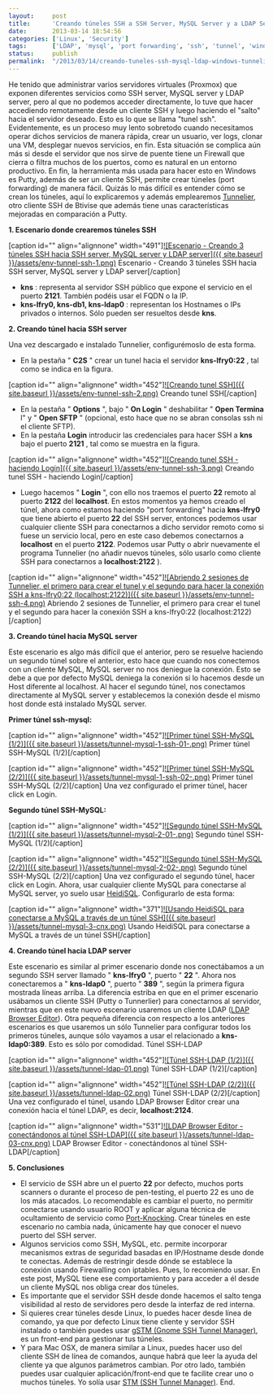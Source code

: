 ```yaml
---
layout:     post
title:      'Creando túneles SSH a SSH Server, MySQL Server y a LDAP Server desde Windows y con Tunnelier'
date:       2013-03-14 18:54:56
categories: ['Linux', 'Security']
tags:       ['LDAP', 'mysql', 'port forwarding', 'ssh', 'tunnel', 'windows']
status:     publish 
permalink:  "/2013/03/14/creando-tuneles-ssh-mysql-ldap-windows-tunnelier/"
---
```

He tenido que administrar varios servidores virtuales (Proxmox) que exponen diferentes servicios como SSH server, MySQL server y LDAP server, pero al que no podemos acceder directamente, lo tuve que hacer accediendo remotamente desde un cliente SSH y luego haciendo el "salto" hacia el servidor deseado. Esto es lo que se llama "tunel ssh". Evidentemente, es un proceso muy lento sobretodo cuando necesitamos operar dichos servicios de manera rápida, crear un usuario, ver logs, clonar una VM, desplegar nuevos servicios, en fin. Esta situación se complica aún más si desde el servidor que nos sirve de puente tiene un Firewall que cierra o filtra muchos de los puertos, como es natural en un entorno productivo.
En fin, la herramienta más usada para hacer esto en Windows es Putty, además de ser un cliente SSH, permite crear túneles (port forwarding) de manera fácil.
Quizás lo más difícil es entender cómo se crean los túneles, aquí lo explicaremos y además emplearemos [Tunnelier](http://www.bitvise.com/tunnelier "Tunnelier"), otro cliente SSH de Btivise que además tiene unas características mejoradas en comparación a Putty.

**1\. Escenario donde crearemos túneles SSH**


[caption id="" align="alignnone" width="491"][![Escenario - Creando 3 túneles SSH hacia SSH server, MySQL server y LDAP server]({{ site.baseurl }}/assets/env-tunnel-ssh-1.png)](https://dl.dropbox.com/u/2961879/blog20130314_ssh_tunnel_win/env-tunnel-ssh-1.png) Escenario - Creando 3 túneles SSH hacia SSH server, MySQL server y LDAP server[/caption]
* **kns** : representa al servidor SSH público que expone el servicio en el puerto **2121**. También podéis usar el FQDN o la IP.  
* **kns-lfry0, kns-db1, kns-ldap0** : representan los Hostnames o IPs privados o internos. Sólo pueden ser resueltos desde **kns**.

**2\. Creando túnel hacia SSH server**

Una vez descargado e instalado Tunnelier, configurémoslo de esta forma.
* En la pestaña " **C2S** " crear un tunel hacia el servidor **kns-lfry0:22** , tal como se indica en la figura.

[caption id="" align="alignnone" width="452"][![Creando tunel SSH]({{ site.baseurl }}/assets/env-tunnel-ssh-2.png)](https://dl.dropbox.com/u/2961879/blog20130314_ssh_tunnel_win/env-tunnel-ssh-2.png) Creando tunel SSH[/caption]
* En la pestaña " **Options** ", bajo " **On Login** " deshabilitar " **Open Termina** l" y " **Open SFTP** " (opcional, esto hace que no se abran consolas ssh ni el cliente SFTP).
* En la pestaña **Login** introducir las credenciales para hacer SSH a **kns** bajo el puerto **2121** , tal como se muestra en la figura.

[caption id="" align="alignnone" width="452"][![Creando tunel SSH - haciendo Login]({{ site.baseurl }}/assets/env-tunnel-ssh-3.png)](https://dl.dropbox.com/u/2961879/blog20130314_ssh_tunnel_win/env-tunnel-ssh-3.png) Creando tunel SSH - haciendo Login[/caption]
* Luego hacemos " **Login** ", con ello nos traemos el puerto **22** remoto al puerto **2122** del **localhost**.
En estos momentos ya hemos creado el túnel, ahora como estamos haciendo "port forwarding" hacia **kns-lfry0** que tiene abierto el puerto **22** del SSH server, entonces podemos usar cualquier cliente SSH para conectarnos a dicho servidor remoto como si fuese un servicio local, pero en este caso debemos conectarnos a **localhost** en el puerto **2122**. Podemos usar Putty o abrir nuevamente el programa Tunnelier (no añadir nuevos túneles, sólo usarlo como cliente SSH para conectarnos a **localhost:2122** ).

[caption id="" align="alignnone" width="452"][![Abriendo 2 sesiones de Tunnelier, el primero para crear el tunel y el segundo para hacer la conexión SSH a kns-lfry0:22 \(localhost:2122\)]({{ site.baseurl }}/assets/env-tunnel-ssh-4.png)](https://dl.dropbox.com/u/2961879/blog20130314_ssh_tunnel_win/env-tunnel-ssh-4.png) Abriendo 2 sesiones de Tunnelier, el primero para crear el tunel y el segundo para hacer la conexión SSH a kns-lfry0:22 (localhost:2122)[/caption]

**3\. Creando túnel hacia MySQL server**

Este escenario es algo más difícil que el anterior, pero se resuelve haciendo un segundo túnel sobre el anterior, esto hace que cuando nos conectemos con un cliente MySQL, MySQL server no nos deniegue la conexión. Esto se debe a que por defecto MySQL deniega la conexión si lo hacemos desde un Host diferente al localhost. Al hacer el segundo túnel, nos conectamos directamente al MySQL server y establecemos la conexión desde el mismo host donde está instalado MySQL server.

**Primer túnel ssh-mysql:**


[caption id="" align="alignnone" width="452"][![Primer túnel SSH-MySQL \(1/2\)]({{ site.baseurl }}/assets/tunnel-mysql-1-ssh-01-.png)](https://dl.dropbox.com/u/2961879/blog20130314_ssh_tunnel_win/tunnel-mysql-1-ssh-01-.png) Primer túnel SSH-MySQL (1/2)[/caption]

[caption id="" align="alignnone" width="452"][![Primer túnel SSH-MySQL \(2/2\)]({{ site.baseurl }}/assets/tunnel-mysql-1-ssh-02-.png)](https://dl.dropbox.com/u/2961879/blog20130314_ssh_tunnel_win/tunnel-mysql-1-ssh-02-.png) Primer túnel SSH-MySQL (2/2)[/caption]
Una vez configurado el primer túnel, hacer click en Login.

**Segundo túnel SSH-MySQL:**


[caption id="" align="alignnone" width="452"][![Segundo túnel SSH-MySQL \(1/2\)]({{ site.baseurl }}/assets/tunnel-mysql-2-01-.png)](https://dl.dropbox.com/u/2961879/blog20130314_ssh_tunnel_win/tunnel-mysql-2-01-.png) Segundo túnel SSH-MySQL (1/2)[/caption]

[caption id="" align="alignnone" width="452"][![Segundo túnel SSH-MySQL \(2/2\)]({{ site.baseurl }}/assets/tunnel-mysql-2-02-.png)](https://dl.dropbox.com/u/2961879/blog20130314_ssh_tunnel_win/tunnel-mysql-2-02-.png) Segundo túnel SSH-MySQL (2/2)[/caption]
Una vez configurado el segundo túnel, hacer click en Login.
Ahora, usar cualquier cliente MySQL para conectarse al MySQL server, yo suelo usar [HeidiSQL](http://www.heidisql.com/download.php "HeidiSQL"). Configurarlo de esta forma:

[caption id="" align="alignnone" width="371"][![Usando HeidiSQL para conectarse a MySQL a través de un túnel SSH]({{ site.baseurl }}/assets/tunnel-mysql-3-cnx.png)](https://dl.dropbox.com/u/2961879/blog20130314_ssh_tunnel_win/tunnel-mysql-3-cnx.png) Usando HeidiSQL para conectarse a MySQL a través de un túnel SSH[/caption]

**4\. Creando túnel hacia LDAP server**

Este escenario es similar al primer escenario donde nos conectábamos a un segundo SSH server llamado " **kns-lfry0** ", puerto " **22** ". Ahora nos conectaremos a " **kns-ldap0** ", puerto " **389** ", según la primera figura mostrada líneas arriba.
La diferencia estriba en que en el primer escenario usábamos un cliente SSH (Putty o Tunnerlier) para conectarnos al servidor, mientras que en este nuevo escenario usaremos un cliente LDAP ([LDAP Browser Editor](http://www.novell.com/communities/node/8652/gawors-excellent-ldap-browsereditor-v282 "LDAP Browser Editor")).
Otra pequeña diferencia con respecto a los anteriores escenarios es que usaremos un sólo Tunnelier para configurar todos los primeros túneles, aunque sólo vayamos a usar el relacionado a **kns-ldap0:389**. Esto es sólo por comodidad.
Túnel SSH-LDAP

[caption id="" align="alignnone" width="452"][![Túnel SSH-LDAP \(1/2\)]({{ site.baseurl }}/assets/tunnel-ldap-01.png)](https://dl.dropbox.com/u/2961879/blog20130314_ssh_tunnel_win/tunnel-ldap-01.png) Túnel SSH-LDAP (1/2)[/caption]

[caption id="" align="alignnone" width="452"][![Túnel SSH-LDAP \(2/2\)]({{ site.baseurl }}/assets/tunnel-ldap-02.png)](https://dl.dropbox.com/u/2961879/blog20130314_ssh_tunnel_win/tunnel-ldap-02.png) Túnel SSH-LDAP (2/2)[/caption]
Una vez configurado el túnel, usando LDAP Browser Editor crear una conexión hacia el túnel LDAP, es decir, **localhost:2124**.

[caption id="" align="alignnone" width="531"][![LDAP Browser Editor - conectándonos al túnel SSH-LDAP]({{ site.baseurl }}/assets/tunnel-ldap-03-cnx.png)](https://dl.dropbox.com/u/2961879/blog20130314_ssh_tunnel_win/tunnel-ldap-03-cnx.png) LDAP Browser Editor - conectándonos al túnel SSH-LDAP[/caption]

**5\. Conclusiones**
* El servicio de SSH abre un el puerto **22** por defecto, muchos ports scanners o durante el proceso de pen-testing, el puerto 22 es uno de los más atacados. Lo recomendable es cambiar el puerto, no permitir conectarse usando usuario ROOT y aplicar alguna técnica de ocultamiento de servicio como [Port-Knocking](http://en.wikipedia.org/wiki/Port_knocking "Port Knocking"). Crear túneles en este escenario no cambia nada, únicamente hay que conocer el nuevo puerto del SSH server.
* Algunos servicios como SSH, MySQL, etc. permite incorporar mecanismos extras de seguridad basadas en IP/Hostname desde donde te conectas. Además de restringir desde dónde se establece la conexión usando Firewalling con iptables. Pues, lo recomiendo usar. En este post, MySQL tiene ese comportamiento y para acceder a él desde un cliente MySQL nos obliga crear dos túneles.
* Es importante que el servidor SSH desde donde hacemos el salto tenga visibilidad al resto de servidores pero desde la interfaz de red interna.
* Si quieres crear túneles desde Linux, lo puedes hacer desde línea de comando, ya que por defecto Linux tiene cliente y servidor SSH instalado o también puedes usar [gSTM (Gnome SSH Tunnel Manager)](http://sourceforge.net/projects/gstm/ "Gnome SSH Tunnel Manager"), es un front-end para gestionar tus túneles.
* Y para Mac OSX, de manera similar a Linux, puedes hacer uso del cliente SSH de línea de comandos, aunque habrá que leer la ayuda del cliente ya que algunos parámetros cambian. Por otro lado, también puedes usar cualquier aplicación/front-end que te facilite crear uno o muchos túneles. Yo solía usar [STM (SSH Tunnel Manager)](http://projects.tynsoe.org/en/stm/ "SSH Tunnel Manager para Mac OSX").
End.

